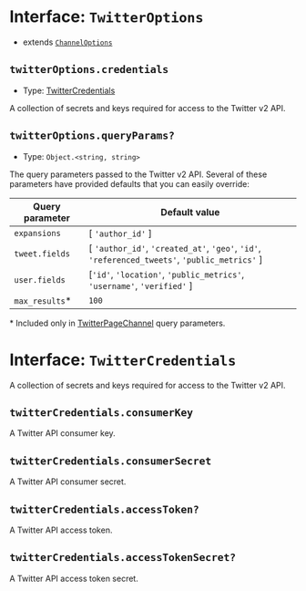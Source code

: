 # Interface: `TwitterOptions`
- extends [`ChannelOptions`](../../.././../channels/channel.md#interface-channeloptions)

## `twitterOptions.credentials`
- Type: [TwitterCredentials](#interface-twittercredentials)

A collection of secrets and keys required for access to the Twitter v2 API.

## `twitterOptions.queryParams?`

- Type: `Object.<string, string>`

The query parameters passed to the Twitter v2 API. Several of these parameters have provided defaults that you can easily override:

| Query parameter   | Default value   |
| ----------------- | ------------- |
| `expansions`      | [ `'author_id'` ]      |
| `tweet.fields`    | [ `'author_id'`, `'created_at'`, `'geo'`, `'id'`, `'referenced_tweets'`, `'public_metrics'` ]        |
| `user.fields`     | [`'id'`, `'location'`, `'public_metrics'`, `'username'`, `'verified'` ]         |
| `max_results`* | `100` |

\* Included only in [TwitterPageChannel](../page.md) query parameters.

# Interface: `TwitterCredentials`

A collection of secrets and keys required for access to the Twitter v2 API.

## `twitterCredentials.consumerKey`

A Twitter API consumer key.

## `twitterCredentials.consumerSecret`

A Twitter API consumer secret.

## `twitterCredentials.accessToken?`

A Twitter API access token.

## `twitterCredentials.accessTokenSecret?`

A Twitter API access token secret.